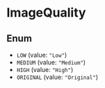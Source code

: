 # ImageQuality

## Enum

* `LOW` (value: `"Low"`)
* `MEDIUM` (value: `"Medium"`)
* `HIGH` (value: `"High"`)
* `ORIGINAL` (value: `"Original"`)
